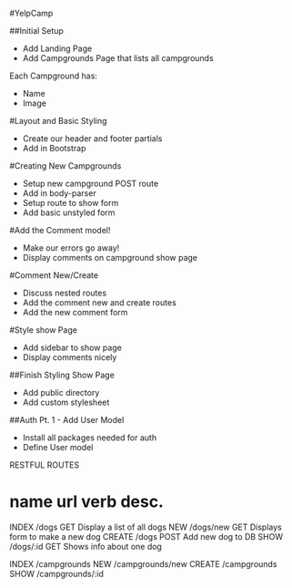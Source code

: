 #YelpCamp

##Initial Setup
* Add Landing Page
* Add Campgrounds Page that lists all campgrounds

Each Campground has:
   * Name
   * Image

#Layout and Basic Styling
* Create our header and footer partials
* Add in Bootstrap

#Creating New Campgrounds
* Setup new campground POST route
* Add in body-parser
* Setup route to show form
* Add basic unstyled form

<!--#Style the campgrounds page-->
<!--* Add a better header/title-->
<!--* Make campgrounds display in a grid-->

<!--#Style the Navbar and Form-->
<!--* Add a navbar to all templates-->
<!--* Style the new campground form-->

<!--#Add Mongoose-->
<!--* Install and configure mongoose-->
<!--* Setup campground model-->
<!--* Use campground model inside of our routes!-->

#Add the Comment model!
* Make our errors go away!
* Display comments on campground show page

#Comment New/Create
* Discuss nested routes
* Add the comment new and create routes
* Add the new comment form

#Style show Page
* Add sidebar to show page
* Display comments nicely


##Finish Styling Show Page
* Add public directory
* Add custom stylesheet

##Auth Pt. 1 - Add User Model
* Install all packages needed for auth
* Define User model 

<!--##Auth Pt. 2 - Register-->
<!--* Configure Passport-->
<!--* Add register routes-->
<!--* Add register template-->

<!--##Auth Pt. 3 - Login-->
<!--* Add login routes-->
<!--* Add login template-->

<!--##Auth Pt. 4 - Logout/Navbar-->
<!--* Add logout route-->
<!--* Prevent user from adding a comment if not signed in-->
<!--* Add links to navbar-->

<!--##Auth Pt. 5 - Show/Hide Links-->
<!--* Show/hide auth links in navbar correctly-->


RESTFUL ROUTES

name      url      verb    desc.
===============================================
INDEX   /dogs      GET   Display a list of all dogs
NEW     /dogs/new  GET   Displays form to make a new dog
CREATE  /dogs      POST  Add new dog to DB
SHOW    /dogs/:id  GET   Shows info about one dog

INDEX   /campgrounds
NEW     /campgrounds/new
CREATE  /campgrounds
SHOW    /campgrounds/:id

